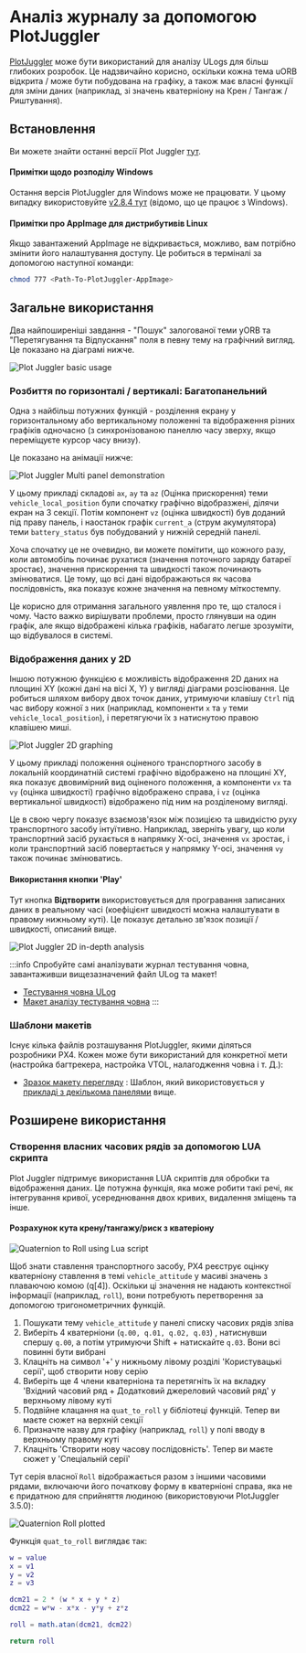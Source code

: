 # Аналіз журналу за допомогою PlotJuggler

[PlotJuggler](https://github.com/facontidavide/PlotJuggler) може бути використаний для аналізу ULogs для більш глибоких розробок. Це надзвичайно корисно, оскільки кожна тема uORB відкрита / може бути побудована на графіку, а також має власні функції для зміни даних (наприклад, зі значень кватерніону на Крен / Тангаж / Риштування).

## Встановлення

Ви можете знайти останні версії Plot Juggler [тут](https://github.com/facontidavide/PlotJuggler/releases).

#### Примітки щодо розподілу Windows

Остання версія PlotJuggler для Windows може не працювати. У цьому випадку використовуйте [v2.8.4 тут](https://github.com/facontidavide/PlotJuggler/releases/tag/2.8.4) (відомо, що це працює з Windows).

#### Примітки про AppImage для дистрибутивів Linux

Якщо завантажений AppImage не відкривається, можливо, вам потрібно змінити його налаштування доступу. Це робиться в терміналі за допомогою наступної команди:

```sh
chmod 777 <Path-To-PlotJuggler-AppImage>
```

## Загальне використання

Два найпоширеніші завдання - "Пошук" залогованої теми уORB та "Перетягування та Відпускання" поля в певну тему на графічний вигляд. Це показано на діаграмі нижче.

![Plot Juggler basic usage](../../assets/flight_log_analysis/plot_juggler/plotjuggler_timeseries_search_and_drop.svg)

### Розбиття по горизонталі / вертикалі: Багатопанельний

Одна з найбільш потужних функцій - розділення екрану у горизонтальному або вертикальному положенні та відображення різних графіків одночасно (з синхронізованою панеллю часу зверху, якщо переміщуєте курсор часу внизу).

Це показано на анімації нижче:

![Plot Juggler Multi panel demonstration](../../assets/flight_log_analysis/plot_juggler/plotjuggler_dragdrop_multipanel.gif)

У цьому прикладі складові `ax`, `ay` та `az` (Оцінка прискорення) теми `vehicle_local_position` були спочатку графічно відобразжені, ділячи екран на 3 секції. Потім компонент `vz` (оцінка швидкості) був доданий під праву панель, і наостанок графік `current_a` (струм акумулятора) теми `battery_status` був побудований у нижній середній панелі.

Хоча спочатку це не очевидно, ви можете помітити, що кожного разу, коли автомобіль починає рухатися (значення поточного заряду батареї зростає), значення прискорення та швидкості також починають змінюватися. Це тому, що всі дані відображаються як часова послідовність, яка показує кожне значення на певному міткостемпу.

Це корисно для отримання загального уявлення про те, що сталося і чому. Часто важко вирішувати проблеми, просто глянувши на один графік, але якщо відображені кілька графіків, набагато легше зрозуміти, що відбувалося в системі.

### Відображення даних у 2D

Іншою потужною функцією є можливість відображення 2D даних на площині XY (кожні дані на вісі X, Y) у вигляді діаграми розсіювання. Це робиться шляхом вибору двох точок даних, утримуючи клавішу `Ctrl` під час вибору кожної з них (наприклад, компоненти `x` та `y` теми `vehicle_local_position`), і перетягуючи їх з натиснутою правою клавішею миші.

![Plot Juggler 2D graphing](../../assets/flight_log_analysis/plot_juggler/plotjuggler_2d_graph.gif)

У цьому прикладі положення оціненого транспортного засобу в локальній координатній системі графічно відображено на площині XY, яка показує двовимірний вид оціненого положення, а компоненти `vx` та `vy` (оцінка швидкості) графічно відображено справа, і `vz` (оцінка вертикальної швидкості) відображено під ним на розділеному вигляді.

Це в свою чергу показує взаємозв'язок між позицією та швидкістю руху транспортного засобу інтуїтивно. Наприклад, зверніть увагу, що коли транспортний засіб рухається в напрямку X-осі, значення `vx` зростає, і коли транспортний засіб повертається у напрямку Y-осі, значення `vy` також починає змінюватись.

#### Використання кнопки 'Play'

Тут кнопка **Відтворити** використовується для програвання записаних даних в реальному часі (коефіцієнт швидкості можна налаштувати в правому нижньому куті). Це показує детально зв'язок позиції / швидкості, описаний вище.

![Plot Juggler 2D in-depth analysis](../../assets/flight_log_analysis/plot_juggler/plotjuggler_2d_graph_pos_vel_analysis.gif)

:::info Спробуйте самі аналізувати журнал тестування човна, завантаживши вищезазначений файл ULog та макет!
- [Тестування човна ULog](https://github.com/PX4/PX4-user_guide/raw/v1.15/assets/flight_log_analysis/plot_juggler/sample_log_boat_testing_2022-7-28-13-31-16.ulg)
- [Макет аналізу тестування човна](https://raw.githubusercontent.com/PX4/PX4-user_guide/v1.15/assets/flight_log_analysis/plot_juggler/sample_log_boat_testing_layout.xml)
:::

### Шаблони макетів

Існує кілька файлів розташування PlotJuggler, якими діляться розробники PX4. Кожен може бути використаний для конкретної мети (настройка багтрекера, настройка VTOL, налагодження човна і т. Д.):

* [Зразок макету перегляду](https://github.com/PX4/PX4-user_guide/blob/v1.15/assets/flight_log_analysis/plot_juggler/plotjuggler_sample_view.xml) : Шаблон, який використовується у [прикладі з декількома панелями](#splitting-horizontally-vertically-multi-panel) вище.


## Розширене використання

### Створення власних часових рядів за допомогою LUA скрипта

Plot Juggler підтримує використання LUA скриптів для обробки та відображення даних. Це потужна функція, яка може робити такі речі, як інтегрування кривої, усереднювання двох кривих, видалення зміщень та інше.

#### Розрахунок кута крену/тангажу/риск з кватеріону

![Quaternion to Roll using Lua script](../../assets/flight_log_analysis/plot_juggler/plotjuggler_quaternion_to_roll_lua_script.png)

Щоб знати ставлення транспортного засобу, PX4 реєструє оцінку кватерніону ставлення в темі `vehicle_attitude` у масиві значень з плаваючою комою (q[4]). Оскільки ці значення не надають контекстної інформації (наприклад, `roll`), вони потребують перетворення за допомогою тригонометричних функцій.

1. Пошукати тему `vehicle_attitude` у панелі списку часових рядів зліва
2. Виберіть 4 кватерніони (`q.00, q.01, q.02, q.03`) , натиснувши спершу `q.00`, а потім утримуючи Shift + натискайте `q.03`. Вони всі повинні бути вибрані
3. Клацніть на символ '+' у нижньому лівому розділі 'Користувацькі серії', щоб створити нову серію
4. Виберіть ще 4 члени кватерніона та перетягніть їх на вкладку 'Вхідний часовий ряд + Додатковий джереловий часовий ряд' у верхньому лівому куті
5. Подвійне клацання на `quat_to_roll` у бібліотеці функцій. Тепер ви маєте сюжет на верхній секції
6. Призначте назву для графіку (наприклад, `roll`) у полі вводу в верхньому правому куті
7. Клацніть 'Створити нову часову послідовність'. Тепер ви маєте сюжет у 'Спеціальній серії'

Тут серія власної `Roll` відображається разом з іншими часовими рядами, включаючи його початкову форму в кватерніоні справа, яка не є придатною для сприйняття людиною (використовуючи PlotJuggler 3.5.0):

![Quaternion Roll plotted](../../assets/flight_log_analysis/plot_juggler/plotjuggler_quaternion_roll_plotted.png)

Функція `quat_to_roll` виглядає так:
```lua
w = value
x = v1
y = v2
z = v3

dcm21 = 2 * (w * x + y * z)
dcm22 = w*w - x*x - y*y + z*z

roll = math.atan(dcm21, dcm22)

return roll
```
